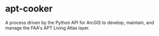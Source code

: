 # apt-cooker
A process driven by the Python API for ArcGIS to develop, maintain, and manage the FAA's APT Living Atlas layer. 
